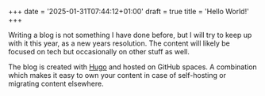 +++
date = '2025-01-31T07:44:12+01:00'
draft = true
title = 'Hello World!'
+++

Writing a blog is not something I have done before, but I will try to keep up with it this year, as a new years resolution. The content will likely be focused on tech but occasionally on other stuff as well.

The blog is created with [Hugo](https://gohugo.io/) and hosted on GitHub spaces. A combination which makes it easy to own your content in case of self-hosting or migrating content elsewhere.
